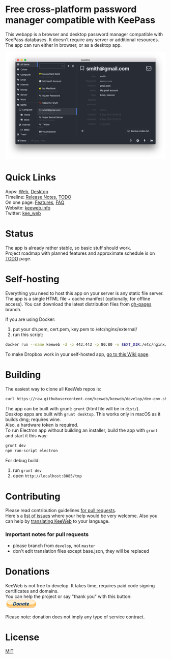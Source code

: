 # Free cross-platform password manager compatible with KeePass

This webapp is a browser and desktop password manager compatible with KeePass databases. It doesn't require any server or additional resources.
The app can run either in browser, or as a desktop app.

![screenshot](img/screenshot.png)

# Quick Links

Apps: [Web](https://app.keeweb.info/), [Desktop](https://github.com/keeweb/keeweb/releases/latest)  
Timeline: [Release Notes](release-notes.md), [TODO](https://github.com/keeweb/keeweb/wiki/TODO)  
On one page: [Features](https://keeweb.info/#features), [FAQ](https://github.com/keeweb/keeweb/wiki/FAQ)  
Website: [keeweb.info](https://keeweb.info)  
Twitter: [kee_web](https://twitter.com/kee_web)  

# Status

The app is already rather stable, so basic stuff should work.  
Project roadmap with planned features and approximate schedule is on [TODO](https://github.com/keeweb/keeweb/wiki/TODO) page.

# Self-hosting

Everything you need to host this app on your server is any static file server. The app is a single HTML file + cache manifest (optionally; for offline access).
You can download the latest distribution files from [gh-pages](https://github.com/keeweb/keeweb/archive/gh-pages.zip) branch.  

If you are using Docker:

1. put your dh.pem, cert.pem, key.pem to /etc/nginx/external/ 
2. run this script:
```bash
docker run --name keeweb -d -p 443:443 -p 80:80 -v $EXT_DIR:/etc/nginx/external/ antelle/keeweb
```

To make Dropbox work in your self-hosted app, [go to this Wiki page](https://github.com/keeweb/keeweb/wiki/Dropbox-and-GDrive).

# Building

The easiest way to clone all KeeWeb repos is:
```bash
curl https://raw.githubusercontent.com/keeweb/keeweb/develop/dev-env.sh | SCHEMA=http bash -
```

The app can be built with grunt: `grunt` (html file will be in `dist/`).    
Desktop apps are built with `grunt desktop`. This works only in macOS as it builds dmg; requires wine.  
Also, a hardware token is required.  
To run Electron app without building an installer, build the app with `grunt` and start it this way:
```bash
grunt dev
npm run-script electron
```

For debug build:

1. run `grunt dev`
2. open `http://localhost:8085/tmp`

# Contributing

Please read contribution guidelines [for pull requests](.github/PULL_REQUEST_TEMPLATE.md).  
Here's a [list of issues](https://github.com/keeweb/keeweb/labels/help%20wanted) where your help would be very welcome.
Also you can help by [translating KeeWeb](https://keeweb.oneskyapp.com) to your language.  

### Important notes for pull requests

- please branch from `develop`, not `master`
- don't edit translation files except base.json, they will be replaced

# Donations

KeeWeb is not free to develop. It takes time, requires paid code signing certificates and domains.  
You can help the project or say "thank you" with this button:  
[<img src="img/paypal-donate.png" alt="Donate with PayPal" width="100">](https://www.paypal.me/dvitkovsky)  

Please note: donation does not imply any type of service contract.  


# License

[MIT](https://github.com/keeweb/keeweb/blob/master/LICENSE)
